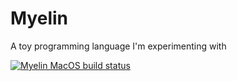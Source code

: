 # Myelin

A toy programming language I'm experimenting with

[![Myelin MacOS build status](https://github.com/Naxaes/Myelin/actions/workflows/python-app.yml/badge.svg)](https://github.com/Naxaes/Myelin/actions/workflows/python-app.yml)

